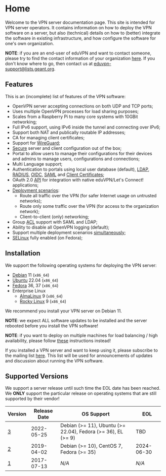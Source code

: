 # Home

Welcome to the VPN server documentation page. This site is intended for 
VPN server operators. It contains information on how to deploy the VPN 
software on a server, but also (technical) details on how to (better) 
integrate the software in existing infrastructure, and how configure the 
software for one's own organization.

**NOTE**: if you are an end-user of eduVPN and want to contact someone, please
try to find the contact information of your organization 
[here](https://status.eduvpn.org/). If you don't know where to go, then contact 
us at [eduvpn-support@lists.geant.org](mailto:eduvpn-support@lists.geant.org).

## Features

This is an (incomplete) list of features of the VPN software:

- OpenVPN server accepting connections on both UDP and TCP ports;
- Uses multiple OpenVPN processes for load sharing purposes;
- Scales from a Raspberry Pi to many core systems with 10GBit networking;
- Full IPv6 support, using IPv6 inside the tunnel and connecting over IPv6;
- Support both NAT and publically routable IP addresses;
- CA for managing client certificates;
- Support for [WireGuard](WIREGUARD.md);
- [Secure](SECURITY.md) server and client configuration out of the box;
- Portal to allow users to manage their configurations for their 
  devices and admins to manage users, configurations and connections;
- Multi Language support;
- Authentication to portals using local user database (default), 
  [LDAP](LDAP.md), [RADIUS](RADIUS.md), [OIDC](MOD_AUTH_OPENIDC.md), 
  [SAML](SAML.md) and [Client Certificates](CLIENT_CERT_AUTH.md);
- OAuth 2.0 [API](API.md) for integration with native eduVPN/Let's Connect! 
  applications;
- [Deployment scenarios](PROFILE_CONFIG.md):
    - Route all traffic over the VPN (for safer Internet usage on untrusted 
      networks);
    - Route only some traffic over the VPN (for access to the organization 
      network);
    - Client-to-client (only) networking;
- Group [ACL](ACL.md) support with SAML and LDAP;
- Ability to disable all OpenVPN logging (default);
- Support multiple deployment scenarios [simultaneously](MULTI_PROFILE.md);
- [SELinux](SELINUX.md) fully enabled (on Fedora);

## Installation

We support the following operating systems for deploying the VPN server:

- [Debian](DEPLOY_DEBIAN.md) 11 (`x86_64`) 
- [Ubuntu](DEPLOY_DEBIAN.md) 22.04 (`x86_64`) 
- [Fedora](DEPLOY_FEDORA.md) 36, 37 (`x86_64`)
- Enterprise Linux
    - [AlmaLinux](DEPLOY_EL.md) 9 (`x86_64`)
    - [Rocky Linux](DEPLOY_EL.md) 9 (`x86_64`)

We recommend you install your VPN server on Debian 11.

**NOTE**: we expect ALL software updates to be installed and the server 
rebooted before you install the VPN software!

**NOTE**: if you want to deploy on multiple machines for load balancing / high 
availability, please follow [these](HA.md) instructions instead!

If you installed a VPN server and want to keep using it, please subscribe to 
the mailing list [here](https://lists.geant.org/sympa/info/eduvpn-deploy). This 
list will be used for announcements of updates and discussion about running the 
VPN software.

## Supported Versions

We support a server release until such time the EOL date has been reached. We 
**ONLY** support the particular release on operating systems that are still 
supported by their vendor!

| Version                                                      | Release Date | OS Support                                                   |  EOL       |
| ------------------------------------------------------------ | ------------ | ------------------------------------------------------------ | ---------- |
| [3](https://docs.eduvpn.org/server/v3/)                      | 2022-05-25   | Debian (>= 11), Ubuntu (>= 22.04), Fedora (>= 36), EL (>= 9) | TBD        |
| [2](https://docs.eduvpn.org/server/v2/)                      | 2019-04-02   | Debian (>= 10), CentOS 7, Fedora (>= 35)                     | 2024-06-30 |
| [1](https://codeberg.org/eduVPN/documentation/src/branch/v1) | 2017-07-13   | _N/A_                                                        | _N/A_      |
